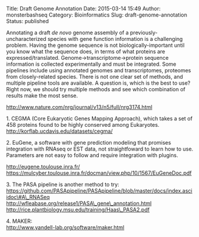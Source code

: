Title: Draft Genome Annotation
Date: 2015-03-14 15:49
Author: monsterbashseq
Category: Bioinformatics
Slug: draft-genome-annotation
Status: published

Annotating a draft *de novo* genome assembly of a
previously-uncharacterized species with gene function information is a
challenging problem. Having the genome sequence is not
biologically-important until you know what the sequence does, in terms
of what proteins are expressed/translated.
Genome-&gt;transcriptome-&gt;protein sequence information is collected
experimentally and must be integrated. Some pipelines include using
annotated genomes and transcriptomes, proteomes from closely-related
species. There is not one clear set of methods, and multiple pipeline
tools are available. A question is, which is the best to use? Right now,
we should try multiple methods and see which combination of results make
the most sense.

http://www.nature.com/nrg/journal/v13/n5/full/nrg3174.html

1\. CEGMA (Core Eukaryotic Genes Mapping Approach), which takes a set of
458 proteins found to be highly conserved among Eukaryotes.  
http://korflab.ucdavis.edu/datasets/cegma/

2\. EuGene, a software with gene prediction modeling that promises
integration with RNAseq or EST data, not straightfoward to learn how to
use. Parameters are not easy to follow and require integration with
plugins.

http://eugene.toulouse.inra.fr/  
https://mulcyber.toulouse.inra.fr/docman/view.php/10/1567/EuGeneDoc.pdf

3\. The PASA pipeline is another method to try:  
https://github.com/PASApipeline/PASApipeline/blob/master/docs/index.asciidoc\#A\_RNASeq  
http://wfleabase.org/release1/PASA\_gene\_annotation.html  
http://rice.plantbiology.msu.edu/training/Haas\_PASA2.pdf

4\. MAKER:  
http://www.yandell-lab.org/software/maker.html
